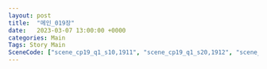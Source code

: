 ```yaml
---
layout: post
title:  "메인_019장"
date:   2023-03-07 13:00:00 +0000
categories: Main
Tags: Story Main
SceneCode: ["scene_cp19_q1_s10,1911", "scene_cp19_q1_s20,1912", "scene_cp19_q2_s10,1921", "scene_cp19_q2_s20,1922", "scene_cp19_q3_s10,1931", "scene_cp19_q3_s20,1932", "scene_cp19_q4_s10,1941", "scene_cp19_q4_s20,1942", "scene_cp19_q4_s30,1943"]
---
```

